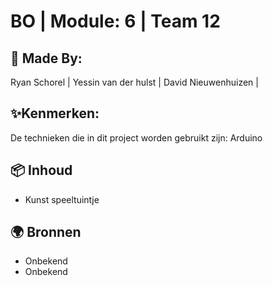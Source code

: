 # BO | Module: 6 | Team 12
## 🧩 Made By:
Ryan Schorel | Yessin van der hulst | David Nieuwenhuizen | 
## ✨Kenmerken:
De technieken die in dit project worden gebruikt zijn: Arduino
## 📦 Inhoud
* Kunst speeltuintje
## 🌍 Bronnen
* Onbekend
* Onbekend

